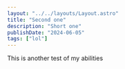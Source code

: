 ```yaml
---
layout: "../../layouts/Layout.astro"
title: "Second one"
description: "Short one"
publishDate: "2024-06-05"
tags: ["lol"]
---
```


This is another test of my abilities
